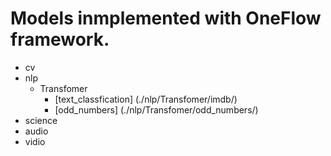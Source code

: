 # Models inmplemented with OneFlow framework.

- cv
- nlp
  - Transfomer
    - [text_classfication] (./nlp/Transfomer/imdb/)
    - [odd_numbers] (./nlp/Transfomer/odd_numbers/)
- science
- audio
- vidio
